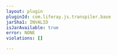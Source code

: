 ```yaml
---
layout: plugin
pluginId: com.liferay.js.transpiler.base
jarSha1: INVALID
isJarAvailable: true
error: NONE
violations: []

---
```

